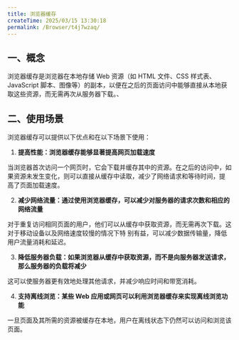 ```yaml
---
title: 浏览器缓存
createTime: 2025/03/15 13:30:18
permalink: /Browser/t4j7wzaq/
---
```



## 一、概念

浏览器缓存是浏览器在本地存储 Web 资源（如 HTML 文件、CSS 样式表、JavaScript 脚本、图像等）的副本，以便在之后的页面访问中能够直接从本地获取这些资源，而无需再次从服务器下载。、

## 二、使用场景

浏览器缓存可以提供以下优点和在以下场景下使用：

1. **提高性能：浏览器缓存能够显著提高网页加载速度**

当浏览器首次访问一个网页时，它会下载并缓存其中的资源。在之后的访问中，如果资源未发生变化，则可以直接从缓存中读取，减少了网络请求和等待时间，提
高了页面加载速度。

2. **减少网络流量：通过使用浏览器缓存，可以减少对服务器的请求次数和相应的网络流量**

对于重复访问相同页面的用户，他们可以从缓存中获取资源，而无需再次下载。这对于移动设备以及网络速度较慢的情况下特
别有益，可以减少数据传输量，降低用户流量消耗和延迟。

3. **降低服务器负载：如果浏览器从缓存中获取资源，而不是向服务器发送请求，那么服务器的负载将减少**

这可以使服务器更有效地处理其他请求，并减少响应时间和带宽消耗。

4. **支持离线浏览：某些 Web 应用或网页可以利用浏览器缓存来实现离线浏览功能**

一旦页面及其所需的资源被缓存在本地，用户在离线状态下仍然可以访问和浏览该页面。
